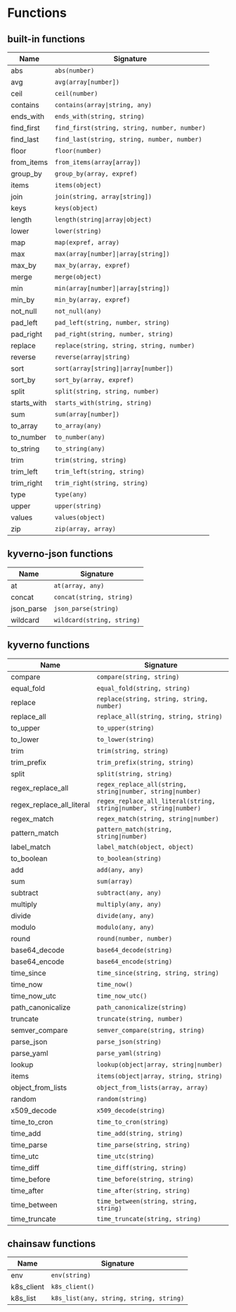 # Functions

## built-in functions

| Name | Signature |
|---|---|
| abs | `abs(number)` |
| avg | `avg(array[number])` |
| ceil | `ceil(number)` |
| contains | `contains(array\|string, any)` |
| ends_with | `ends_with(string, string)` |
| find_first | `find_first(string, string, number, number)` |
| find_last | `find_last(string, string, number, number)` |
| floor | `floor(number)` |
| from_items | `from_items(array[array])` |
| group_by | `group_by(array, expref)` |
| items | `items(object)` |
| join | `join(string, array[string])` |
| keys | `keys(object)` |
| length | `length(string\|array\|object)` |
| lower | `lower(string)` |
| map | `map(expref, array)` |
| max | `max(array[number]\|array[string])` |
| max_by | `max_by(array, expref)` |
| merge | `merge(object)` |
| min | `min(array[number]\|array[string])` |
| min_by | `min_by(array, expref)` |
| not_null | `not_null(any)` |
| pad_left | `pad_left(string, number, string)` |
| pad_right | `pad_right(string, number, string)` |
| replace | `replace(string, string, string, number)` |
| reverse | `reverse(array\|string)` |
| sort | `sort(array[string]\|array[number])` |
| sort_by | `sort_by(array, expref)` |
| split | `split(string, string, number)` |
| starts_with | `starts_with(string, string)` |
| sum | `sum(array[number])` |
| to_array | `to_array(any)` |
| to_number | `to_number(any)` |
| to_string | `to_string(any)` |
| trim | `trim(string, string)` |
| trim_left | `trim_left(string, string)` |
| trim_right | `trim_right(string, string)` |
| type | `type(any)` |
| upper | `upper(string)` |
| values | `values(object)` |
| zip | `zip(array, array)` |

## kyverno-json functions

| Name | Signature |
|---|---|
| at | `at(array, any)` |
| concat | `concat(string, string)` |
| json_parse | `json_parse(string)` |
| wildcard | `wildcard(string, string)` |

## kyverno functions

| Name | Signature |
|---|---|
| compare | `compare(string, string)` |
| equal_fold | `equal_fold(string, string)` |
| replace | `replace(string, string, string, number)` |
| replace_all | `replace_all(string, string, string)` |
| to_upper | `to_upper(string)` |
| to_lower | `to_lower(string)` |
| trim | `trim(string, string)` |
| trim_prefix | `trim_prefix(string, string)` |
| split | `split(string, string)` |
| regex_replace_all | `regex_replace_all(string, string\|number, string\|number)` |
| regex_replace_all_literal | `regex_replace_all_literal(string, string\|number, string\|number)` |
| regex_match | `regex_match(string, string\|number)` |
| pattern_match | `pattern_match(string, string\|number)` |
| label_match | `label_match(object, object)` |
| to_boolean | `to_boolean(string)` |
| add | `add(any, any)` |
| sum | `sum(array)` |
| subtract | `subtract(any, any)` |
| multiply | `multiply(any, any)` |
| divide | `divide(any, any)` |
| modulo | `modulo(any, any)` |
| round | `round(number, number)` |
| base64_decode | `base64_decode(string)` |
| base64_encode | `base64_encode(string)` |
| time_since | `time_since(string, string, string)` |
| time_now | `time_now()` |
| time_now_utc | `time_now_utc()` |
| path_canonicalize | `path_canonicalize(string)` |
| truncate | `truncate(string, number)` |
| semver_compare | `semver_compare(string, string)` |
| parse_json | `parse_json(string)` |
| parse_yaml | `parse_yaml(string)` |
| lookup | `lookup(object\|array, string\|number)` |
| items | `items(object\|array, string, string)` |
| object_from_lists | `object_from_lists(array, array)` |
| random | `random(string)` |
| x509_decode | `x509_decode(string)` |
| time_to_cron | `time_to_cron(string)` |
| time_add | `time_add(string, string)` |
| time_parse | `time_parse(string, string)` |
| time_utc | `time_utc(string)` |
| time_diff | `time_diff(string, string)` |
| time_before | `time_before(string, string)` |
| time_after | `time_after(string, string)` |
| time_between | `time_between(string, string, string)` |
| time_truncate | `time_truncate(string, string)` |

## chainsaw functions

| Name | Signature |
|---|---|
| env | `env(string)` |
| k8s_client | `k8s_client()` |
| k8s_list | `k8s_list(any, string, string, string)` |

